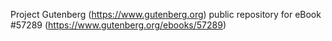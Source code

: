 Project Gutenberg (https://www.gutenberg.org) public repository for
eBook #57289 (https://www.gutenberg.org/ebooks/57289)
